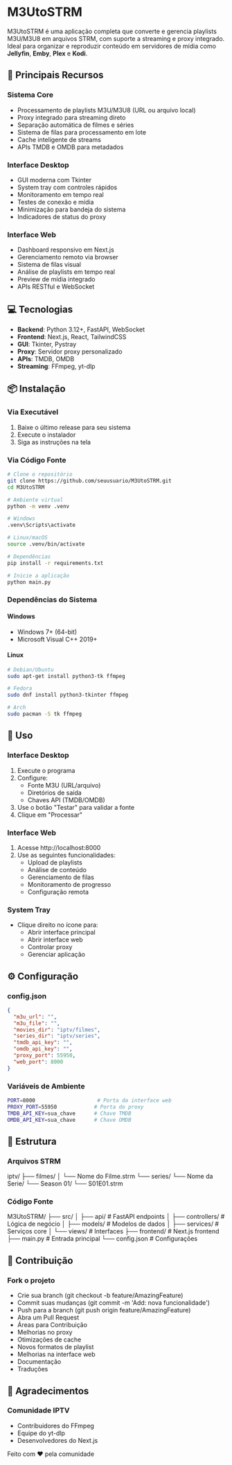 # M3UtoSTRM

M3UtoSTRM é uma aplicação completa que converte e gerencia playlists M3U/M3U8 em arquivos STRM, com suporte a streaming e proxy integrado. Ideal para organizar e reproduzir conteúdo em servidores de mídia como **Jellyfin**, **Emby**, **Plex** e **Kodi**.

## 🌟 Principais Recursos

### Sistema Core
- Processamento de playlists M3U/M3U8 (URL ou arquivo local)
- Proxy integrado para streaming direto
- Separação automática de filmes e séries
- Sistema de filas para processamento em lote
- Cache inteligente de streams
- APIs TMDB e OMDB para metadados

### Interface Desktop
- GUI moderna com Tkinter
- System tray com controles rápidos
- Monitoramento em tempo real
- Testes de conexão e mídia
- Minimização para bandeja do sistema
- Indicadores de status do proxy

### Interface Web
- Dashboard responsivo em Next.js
- Gerenciamento remoto via browser
- Sistema de filas visual
- Análise de playlists em tempo real
- Preview de mídia integrado
- APIs RESTful e WebSocket

## 💻 Tecnologias

- **Backend**: Python 3.12+, FastAPI, WebSocket
- **Frontend**: Next.js, React, TailwindCSS
- **GUI**: Tkinter, Pystray
- **Proxy**: Servidor proxy personalizado
- **APIs**: TMDB, OMDB
- **Streaming**: FFmpeg, yt-dlp

## 📦 Instalação

### Via Executável
1. Baixe o último release para seu sistema
2. Execute o instalador
3. Siga as instruções na tela

### Via Código Fonte
```bash
# Clone o repositório
git clone https://github.com/seuusuario/M3UtoSTRM.git
cd M3UtoSTRM

# Ambiente virtual
python -m venv .venv

# Windows
.venv\Scripts\activate

# Linux/macOS
source .venv/bin/activate

# Dependências
pip install -r requirements.txt

# Inicie a aplicação
python main.py
```

### Dependências do Sistema

#### Windows
- Windows 7+ (64-bit)
- Microsoft Visual C++ 2019+

#### Linux
```bash
# Debian/Ubuntu
sudo apt-get install python3-tk ffmpeg

# Fedora
sudo dnf install python3-tkinter ffmpeg

# Arch
sudo pacman -S tk ffmpeg
```

## 🚀 Uso

### Interface Desktop

1. Execute o programa
2. Configure:
   - Fonte M3U (URL/arquivo)
   - Diretórios de saída
   - Chaves API (TMDB/OMDB)
3. Use o botão "Testar" para validar a fonte
4. Clique em "Processar"

### Interface Web

1. Acesse http://localhost:8000
2. Use as seguintes funcionalidades:
   - Upload de playlists
   - Análise de conteúdo
   - Gerenciamento de filas
   - Monitoramento de progresso
   - Configuração remota

### System Tray

- Clique direito no ícone para:
  - Abrir interface principal
  - Abrir interface web
  - Controlar proxy
  - Gerenciar aplicação

## ⚙️ Configuração

### config.json
```json
{
  "m3u_url": "",
  "m3u_file": "",
  "movies_dir": "iptv/filmes",
  "series_dir": "iptv/series",
  "tmdb_api_key": "",
  "omdb_api_key": "",
  "proxy_port": 55950,
  "web_port": 8000
}
```

### Variáveis de Ambiente
```bash
PORT=8000                    # Porta da interface web
PROXY_PORT=55950            # Porta do proxy
TMDB_API_KEY=sua_chave      # Chave TMDB
OMDB_API_KEY=sua_chave      # Chave OMDB
```

## 📁 Estrutura

### Arquivos STRM
iptv/
├── filmes/
│   └── Nome do Filme.strm
└── series/
    └── Nome da Serie/
        └── Season 01/
            └── S01E01.strm

### Código Fonte
M3UtoSTRM/
├── src/
│   ├── api/          # FastAPI endpoints
│   ├── controllers/  # Lógica de negócio
│   ├── models/       # Modelos de dados
│   ├── services/     # Serviços core
│   └── views/        # Interfaces
├── frontend/         # Next.js frontend
├── main.py          # Entrada principal
└── config.json      # Configurações

## 🤝 Contribuição
###  Fork o projeto
- Crie sua branch (git checkout -b feature/AmazingFeature)
- Commit suas mudanças (git commit -m 'Add: nova funcionalidade')
- Push para a branch (git push origin feature/AmazingFeature)
- Abra um Pull Request
- Áreas para Contribuição
- Melhorias no proxy
- Otimizações de cache
- Novos formatos de playlist
- Melhorias na interface web
- Documentação
- Traduções

## 🙏 Agradecimentos
### Comunidade IPTV
- Contribuidores do FFmpeg
- Equipe do yt-dlp
- Desenvolvedores do Next.js

Feito com ❤️ pela comunidade